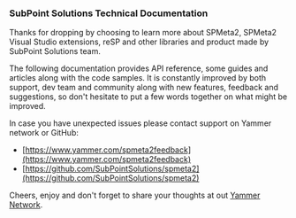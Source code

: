 ### SubPoint Solutions Technical Documentation

Thanks for dropping by choosing to learn more about SPMeta2, SPMeta2 Visual Studio extensions, reSP and other libraries and product made by SubPoint Solutions team.

The following documentation provides API reference, some guides and articles along with the code samples.
It is constantly improved by both support, dev team and community along with new features, feedback and suggestions, so don't hesitate to put a few words together on what might be improved.

In case you have unexpected issues please contact support on Yammer network or GitHub:

* [https://www.yammer.com/spmeta2feedback](https://www.yammer.com/spmeta2feedback)
* [https://github.com/SubPointSolutions/spmeta2](https://github.com/SubPointSolutions/spmeta2)

Cheers, enjoy and don't forget to share your thoughts at out [Yammer Network](https://www.yammer.com/spmeta2feedback).